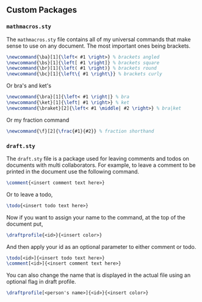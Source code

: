 ## Custom Packages

### `mathmacros.sty`

The `mathmacros.sty` file contains all of my universal commands that make sense to use on any document. The most important ones being brackets.

```tex
\newcommand{\ba}[1]{\left< #1 \right>} % brackets angled
\newcommand{\bs}[1]{\left[ #1 \right]} % brackets square
\newcommand{\br}[1]{\left( #1 \right)} % brackets round
\newcommand{\bc}[1]{\left\{ #1 \right\}} % brackets curly
```

Or bra's and ket's

```tex
\newcommand{\bra}[1]{\left< #1 \right|} % bra
\newcommand{\ket}[1]{\left| #1 \right>} % ket
\newcommand{\braket}[2]{\left< #1 \middle| #2 \right>} % bra|ket
```

Or my fraction command

```tex
\newcommand{\f}[2]{\frac{#1}{#2}} % fraction shorthand
```

### `draft.sty`

The `draft.sty` file is a package used for leaving comments and todos on documents with multi collaborators. For example, to leave a comment to be printed in the document use the following command.

```tex
\comment{<insert comment text here>}
```

Or to leave a todo,

```tex
\todo{<insert todo text here>}
```

Now if you want to assign your name to the command, at the top of the document put,

```tex
\draftprofile{<id>}{<insert color>}
```

And then apply your id as an optional parameter to either comment or todo.

```tex
\todo[<id>]{<insert todo text here>}
\comment[<id>]{<insert comment text here>}
```

You can also change the name that is displayed in the actual file using an optional flag in draft profile.

```tex
\draftprofile[<person's name>]{<id>}{<insert color>}
```


